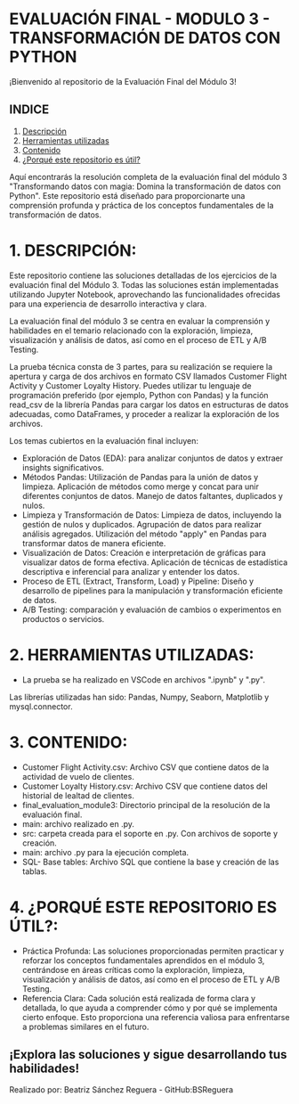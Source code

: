 # EVALUACIÓN FINAL - MODULO 3 - TRANSFORMACIÓN DE DATOS CON PYTHON


¡Bienvenido al repositorio de la Evaluación Final del Módulo 3!

## INDICE
1. [Descripción](#1-descripción)
2. [Herramientas utilizadas](#2-herramientas)
3. [Contenido](#3-contenido)
4. [¿Porqué este repositorio es útil?](#4-utilidad)
   

Aquí encontrarás la resolución completa de la evaluación final del módulo 3 "Transformando datos con magia: Domina la transformación de datos con Python". Este repositorio está diseñado para proporcionarte una comprensión profunda y práctica de los conceptos fundamentales de la transformación de datos.

# 1. DESCRIPCIÓN: 

Este repositorio contiene las soluciones detalladas de los ejercicios de la evaluación final del Módulo 3. Todas las soluciones están implementadas utilizando Jupyter Notebook, aprovechando las funcionalidades ofrecidas para una experiencia de desarrollo interactiva y clara.

La evaluación final del módulo 3 se centra en evaluar la comprensión y habilidades en el temario relacionado con la exploración, limpieza, visualización y análisis de datos, así como en el proceso de ETL y A/B Testing.

La prueba técnica consta de 3 partes, para su realización se requiere la apertura y carga de dos archivos en formato CSV llamados Customer Flight Activity y Customer Loyalty History. Puedes utilizar tu lenguaje de programación preferido (por ejemplo, Python con Pandas) y la función read_csv de la librería Pandas para cargar los datos en estructuras de datos adecuadas, como DataFrames, y proceder a realizar la exploración de los archivos.

Los temas cubiertos en la evaluación final incluyen:
- Exploración de Datos (EDA): para analizar conjuntos de datos y extraer insights significativos.
- Métodos Pandas: Utilización de Pandas para la unión de datos y limpieza. Aplicación de métodos como merge y concat para unir diferentes conjuntos de datos. Manejo de datos faltantes, duplicados y nulos.
- Limpieza y Transformación de Datos: Limpieza de datos, incluyendo la gestión de nulos y duplicados. Agrupación de datos para realizar análisis agregados. Utilización del método "apply" en Pandas para transformar datos de manera eficiente.
- Visualización de Datos: Creación e interpretación de gráficas para visualizar datos de forma efectiva. Aplicación de técnicas de estadística descriptiva e inferencial para analizar y entender los datos.
- Proceso de ETL (Extract, Transform, Load) y Pipeline: Diseño y desarrollo de pipelines para la manipulación y transformación eficiente de datos.
- A/B Testing: comparación y evaluación de cambios o experimentos en productos o servicios.
  
# 2. HERRAMIENTAS UTILIZADAS: 
- La prueba se ha realizado en VSCode en archivos ".ipynb" y ".py".

Las librerías utilizadas han sido: Pandas, Numpy, Seaborn, Matplotlib  y mysql.connector.

# 3. CONTENIDO: 
- Customer Flight Activity.csv: Archivo CSV que contiene datos de la actividad de vuelo de clientes.
- Customer Loyalty History.csv: Archivo CSV que contiene datos del historial de lealtad de clientes.
- final_evaluation_module3: Directorio principal de la resolución de la evaluación final.
- main: archivo realizado en .py.
- src: carpeta creada para el soporte en .py. Con archivos de soporte y creación. 
- main: archivo .py para la ejecución completa.
- SQL- Base tables: Archivo SQL que contiene la base y creación de las tablas. 

# 4. ¿PORQUÉ ESTE REPOSITORIO ES ÚTIL?: 
- Práctica Profunda: Las soluciones proporcionadas permiten practicar y reforzar los conceptos fundamentales aprendidos en el módulo 3, centrándose en áreas críticas como la exploración, limpieza, visualización y análisis de datos, así como en el proceso de ETL y A/B Testing.
- Referencia Clara: Cada solución está realizada de forma clara y detallada, lo que ayuda a comprender cómo y por qué se implementa cierto enfoque. Esto proporciona una referencia valiosa para enfrentarse a problemas similares en el futuro.


## ¡Explora las soluciones y sigue desarrollando tus habilidades!


Realizado por: Beatriz Sánchez Reguera - GitHub:BSReguera
